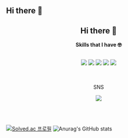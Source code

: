 ## Hi there 👋
<h2 align="center"> Hi there 👋 </h1>
<div align=center>
<span>
  <p><b>Skills that I have 🤓</b></p>
  <br/>
  <img src="https://img.shields.io/badge/Python-3776AB?style=for-the-badge&logo=Python&logoColor=white"/>
  <img src="https://img.shields.io/badge/Tensorflow-FF6F00?style=for-the-badge&logo=Tensorflow&logoColor=white"/>
  <img src="https://img.shields.io/badge/pytorch-EE4C2C?style=for-the-badge&logo=pytorch&logoColor=white"/>
  <img src="https://img.shields.io/badge/Flask-000000?style=for-the-badge&logo=Flask&logoColor=white"/>
  <img src="https://img.shields.io/badge/mysql-4479A1?style=for-the-badge&logo=mysql&logoColor=white"/>
</span>

<br/>
<br/>
<br/>

<span>
  <p>SNS</p>
  <img src="https://img.shields.io/badge/velog-20C997?style=for-the-badge&logo=velog&logoColor=white"/>
</span>
</div>

<br/>
<br/>
<br/>

[![Solved.ac
프로필](http://mazassumnida.wtf/api/v2/generate_badge?boj={alswoscott})](https://solved.ac/{alswoscott}) ![Anurag's GitHub stats](https://github-readme-stats.vercel.app/api?username=minseye&show_icons=true&theme=radical)
<br/>
<br/>
<br/>



<!--
**minseye/minseye** is a ✨ _special_ ✨ repository because its `README.md` (this file) appears on your GitHub profile.

Here are some ideas to get you started:

- 🔭 I’m currently working on ...
- 🌱 I’m currently learning ...
- 👯 I’m looking to collaborate on ...
- 🤔 I’m looking for help with ...
- 💬 Ask me about ...
- 📫 How to reach me: ...
- 😄 Pronouns: ...
- ⚡ Fun fact: ...
-->
